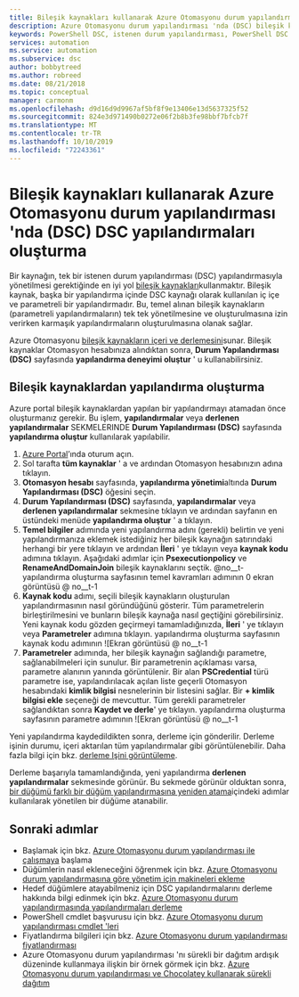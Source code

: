 ```yaml
---
title: Bileşik kaynakları kullanarak Azure Otomasyonu durum yapılandırması 'nda (DSC) DSC yapılandırmaları oluşturma
description: Azure Otomasyonu durum yapılandırması 'nda (DSC) bileşik kaynakları kullanarak yapılandırma oluşturma hakkında bilgi edinin
keywords: PowerShell DSC, istenen durum yapılandırması, PowerShell DSC Azure, bileşik kaynaklar
services: automation
ms.service: automation
ms.subservice: dsc
author: bobbytreed
ms.author: robreed
ms.date: 08/21/2018
ms.topic: conceptual
manager: carmonm
ms.openlocfilehash: d9d16d9d9967af5bf8f9e13406e13d5637325f52
ms.sourcegitcommit: 824e3d971490b0272e06f2b8b3fe98bbf7bfcb7f
ms.translationtype: MT
ms.contentlocale: tr-TR
ms.lasthandoff: 10/10/2019
ms.locfileid: "72243361"
---
```

# <a name="composing-dsc-configurations-in-azure-automation-state-configuration-dsc-using-composite-resources"></a>Bileşik kaynakları kullanarak Azure Otomasyonu durum yapılandırması 'nda (DSC) DSC yapılandırmaları oluşturma

Bir kaynağın, tek bir istenen durum yapılandırması (DSC) yapılandırmasıyla yönetilmesi gerektiğinde en iyi yol [bileşik kaynakları](/powershell/scripting/dsc/resources/authoringresourcecomposite)kullanmaktır. Bileşik kaynak, başka bir yapılandırma içinde DSC kaynağı olarak kullanılan iç içe ve parametreli bir yapılandırmadır. Bu, temel alınan bileşik kaynakların (parametreli yapılandırmaların) tek tek yönetilmesine ve oluşturulmasına izin verirken karmaşık yapılandırmaların oluşturulmasına olanak sağlar.

Azure Otomasyonu [bileşik kaynakların içeri ve derlemesini](automation-dsc-compile.md#compiling-configurations-in-azure-automation-that-contain-composite-resources)sunar.
Bileşik kaynaklar Otomasyon hesabınıza alındıktan sonra, **Durum Yapılandırması (DSC)** sayfasında **yapılandırma deneyimi oluştur** ' u kullanabilirsiniz.

## <a name="composing-a-configuration-from-composite-resources"></a>Bileşik kaynaklardan yapılandırma oluşturma

Azure portal bileşik kaynaklardan yapılan bir yapılandırmayı atamadan önce oluşturmanız gerekir. Bu işlem, **yapılandırmalar** veya **derlenen yapılandırmalar** SEKMELERINDE **Durum Yapılandırması (DSC)** sayfasında **yapılandırma oluştur** kullanılarak yapılabilir.

1. [Azure Portal](https://portal.azure.com)’ında oturum açın.
1. Sol tarafta **tüm kaynaklar** ' a ve ardından Otomasyon hesabınızın adına tıklayın.
1. **Otomasyon hesabı** sayfasında, **yapılandırma yönetimi**altında **Durum Yapılandırması (DSC)** öğesini seçin.
1. **Durum Yapılandırması (DSC)** sayfasında, **yapılandırmalar** veya **derlenen yapılandırmalar** sekmesine tıklayın ve ardından sayfanın en üstündeki menüde **yapılandırma oluştur** ' a tıklayın.
1. **Temel bilgiler** adımında yeni yapılandırma adını (gerekli) belirtin ve yeni yapılandırmanıza eklemek istediğiniz her bileşik kaynağın satırındaki herhangi bir yere tıklayın ve ardından **İleri** ' ye tıklayın veya **kaynak kodu** adımına tıklayın. Aşağıdaki adımlar için **Psexecutionpolicy** ve **RenameAndDomainJoin** bileşik kaynaklarını seçtik.
   @no__t-yapılandırma oluşturma sayfasının temel kavramları adımının 0 ekran görüntüsü @ no__t-1
1. **Kaynak kodu** adımı, seçili bileşik kaynakların oluşturulan yapılandırmasının nasıl göründüğünü gösterir. Tüm parametrelerin birleştirilmesini ve bunların bileşik kaynağa nasıl geçtiğini görebilirsiniz. Yeni kaynak kodu gözden geçirmeyi tamamladığınızda, **İleri** ' ye tıklayın veya **Parametreler** adımına tıklayın.
   yapılandırma oluşturma sayfasının kaynak kodu adımının ![Ekran görüntüsü @ no__t-1
1. **Parametreler** adımında, her bileşik kaynağın sağlandığı parametre, sağlanabilmeleri için sunulur. Bir parametrenin açıklaması varsa, parametre alanının yanında görüntülenir. Bir alan **PSCredential** türü parametre ise, yapılandırılacak açılan liste geçerli Otomasyon hesabındaki **kimlik bilgisi** nesnelerinin bir listesini sağlar. Bir **+ kimlik bilgisi ekle** seçeneği de mevcuttur. Tüm gerekli parametreler sağlandıktan sonra **Kaydet ve derle**' ye tıklayın.
   yapılandırma oluşturma sayfasının parametre adımının ![Ekran görüntüsü @ no__t-1

Yeni yapılandırma kaydedildikten sonra, derleme için gönderilir. Derleme işinin durumu, içeri aktarılan tüm yapılandırmalar gibi görüntülenebilir. Daha fazla bilgi için bkz. [derleme Işini görüntüleme](automation-dsc-getting-started.md#viewing-a-compilation-job).

Derleme başarıyla tamamlandığında, yeni yapılandırma **derlenen yapılandırmalar** sekmesinde görünür. Bu sekmede görünür olduktan sonra, [bir düğümü farklı bir düğüm yapılandırmasına yeniden atama](automation-dsc-getting-started.md#reassigning-a-node-to-a-different-node-configuration)içindeki adımlar kullanılarak yönetilen bir düğüme atanabilir.

## <a name="next-steps"></a>Sonraki adımlar

- Başlamak için bkz. [Azure Otomasyonu durum yapılandırması ile çalışmaya](automation-dsc-getting-started.md) başlama
- Düğümlerin nasıl ekleneceğini öğrenmek için bkz. [Azure Otomasyonu durum yapılandırmasına göre yönetim için makineleri ekleme](automation-dsc-onboarding.md)
- Hedef düğümlere atayabilmeniz için DSC yapılandırmalarını derleme hakkında bilgi edinmek için bkz. [Azure Otomasyonu durum yapılandırmasında yapılandırmaları derleme](automation-dsc-compile.md)
- PowerShell cmdlet başvurusu için bkz. [Azure Otomasyonu durum yapılandırması cmdlet 'leri](/powershell/module/azurerm.automation/#automation)
- Fiyatlandırma bilgileri için bkz. [Azure Otomasyonu durum yapılandırması fiyatlandırması](https://azure.microsoft.com/pricing/details/automation/)
- Azure Otomasyonu durum yapılandırması 'nı sürekli bir dağıtım ardışık düzeninde kullanmaya ilişkin bir örnek görmek için bkz. [Azure Otomasyonu durum yapılandırması ve Chocolatey kullanarak sürekli dağıtım](automation-dsc-cd-chocolatey.md)
